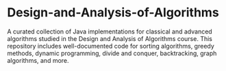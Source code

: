 # Design-and-Analysis-of-Algorithms
A curated collection of Java implementations for classical and advanced algorithms studied in the Design and Analysis of Algorithms course. This repository includes well-documented code for sorting algorithms, greedy methods, dynamic programming, divide and conquer, backtracking, graph algorithms, and more.
